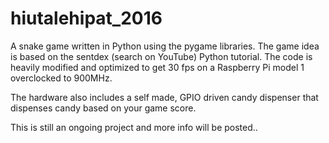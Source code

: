 # hiutalehipat_2016
A snake game written in Python using the pygame libraries. The game idea is based on the sentdex (search on YouTube) Python tutorial. The code is heavily modified and optimized to get 30 fps on a Raspberry Pi model 1 overclocked to 900MHz.

The hardware also includes a self made, GPIO driven candy dispenser that dispenses candy based on your game score. 

This is still an ongoing project and more info will be posted..
